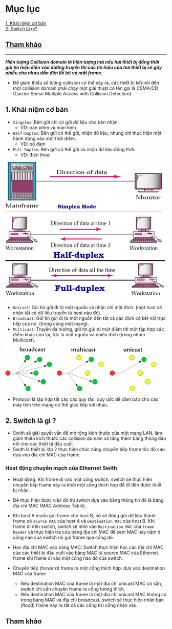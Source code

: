 # Mục lục   
   
[1. Khái niệm cơ bản](#2)   
[2. Switch là gì?](#1)            

## [Tham khảo](#5)      

-----   

<a name='1'></a>   

***Hiện tượng Collision domain là hiện tượng mà nếu hai thiết bị đồng thời gửi tín hiệu điện vào đường truyền thì các tín hiệu của hai thiết bị sẽ gây nhiễu cho nhau dẫn đến lỗi bit và mất frame.***        

- Để giảm thiểu số lượng collision có thể xảy ra, các thiết bị kết nối đến một collision domain phải chạy một giải thuật có tên gọi là CSMA/CD (Carrier Sense Multiple Access with Collision Detection).        

<a name='1'></a>  

## 1. Khái niệm cơ bản
- `Singplex`: Bên gửi chỉ có gửi dữ liệu cho bên nhận.    
    -  VD: bàn phím và màn hình.  
- `Half-Duplex`: Bên gửi có thể gửi, nhận dữ liệu, nhưng chỉ thực hiện một hành động vào một thời điểm.       
    - VD: bộ đàm     
- `Full-Duplex`: Bên gửi có thể gửi và nhận dữ liệu đồng thời.      
    - VD: điện thoại      

![image](image1/transfer.png)       

- `Unicast`: Gói tin gửi đi từ một nguồn và nhận chỉ một đích. (một host sẽ nhận tất cả dữ liệu truyền từ host nào đó).     
- `Broadcast`: Gửi tin gửi đi từ một nguồn đến tất cả các đích có kết nối trực tiếp của nó. (trong cùng một mạng).       
- `Multicast`: Truyền đa hướng, gói tin gửi từ một điểm tới một tập hợp các điểm khác còn lại, tức là một nguồn và nhiều đích (trong nhóm Multicast).        


![image](image1/transfer1.png)       
- Protocol là tập hợp tất các các quy tắc, quy ước để đảm bảo cho các máy tính trên mạng có thể giao tiếp với nhau.

<a name='2'></a>   

## 2. Switch là gì ?     
- Swith sẽ giải quyết vấn đề mở rộng kích thước của một mạng LAN, làm giảm thiểu kích thước các collision domain và tăng thêm băng thông đấu nối cho các thiết bị đầu cuối.       
- Swith là thiết bị lớp 2 thực hiện chức năng chuyển tiếp frame tốc độ cao dựa vào địa chỉ MAC của frame.     

### Hoạt động chuyển mạch của Ethernet Swith    

- Hoạt động: Khi frame đi vào một cổng switch, switch sẽ thực hiện chuyển tiếp frame này ra khỏi một cổng thích hợp để đi đến được thiết bị nhận.    
- Để thực hiện được việc đó thì switch dựa vào bảng thông tin đó là bảng địa chỉ MAC (MAC Address Table).    
- Khi host A muốn gửi frame cho host B, nó sẽ đóng gói dữ liệu thành frame có `source MAC` của host A và `Destination MAC` của host B. Khi frame đi đến switch, switch sẽ nhìn vào `Destination MAC` của `frame header` và thực hiện tra cứu bảng địa chỉ MAC để xem MAC này nằm ở cổng nào của switch rồi gửi frame qua cổng đó.   

- Học địa chỉ MAC vào bảng MAC: Switch thực hiện học các địa chỉ MAC của các thiết bị đầu cuối vào bảng MAC từ source MAC của Ethernet frame khi frame đi vào một cổng nào đó của switch.    

- Chuyển tiếp (forward) frame ra một cổng thích hợp: dựa vào destination MAC của frame     
   - Nếu destination MAC của frame là một địa chỉ unicast MAC có sẵn, switch chỉ cần chuyển frame ra cổng tương thích.  
   - Nếu destination MAC của frame là một địa chỉ unicast MAC không có trong bảng MAC và địa chỉ broadcast, switch sẽ thực hiện nhân bản (flood) frame này ra tất cả các cổng trừ cổng nhận vào.   

<a name='3'></a>   

## Tham khảo   
